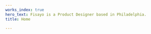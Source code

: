 ```yaml
---
works_index: true
hero_text: Fisayo is a Product Designer based in Philadelphia.
title: Home

---
```

<Hero :text="$page.frontmatter.hero_text" />
<WorksList />